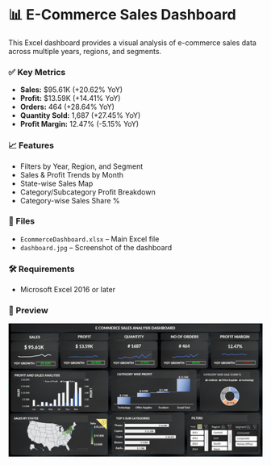 # 📊 E-Commerce Sales Dashboard

This Excel dashboard provides a visual analysis of e-commerce sales data across multiple years, regions, and segments.

### ✅ Key Metrics
- **Sales:** $95.61K (+20.62% YoY)
- **Profit:** $13.59K (+14.41% YoY)
- **Orders:** 464 (+28.64% YoY)
- **Quantity Sold:** 1,687 (+27.45% YoY)
- **Profit Margin:** 12.47% (-5.15% YoY)

### 📈 Features
- Filters by Year, Region, and Segment
- Sales & Profit Trends by Month
- State-wise Sales Map
- Category/Subcategory Profit Breakdown
- Category-wise Sales Share %

### 📁 Files
- `EcommerceDashboard.xlsx` – Main Excel file
- `dashboard.jpg` – Screenshot of the dashboard

### 🛠️ Requirements
- Microsoft Excel 2016 or later

### 📸 Preview
![Dashboard Preview](./Screenshot%202025-09-16%20122745.png)
